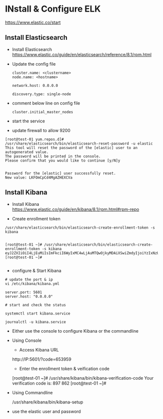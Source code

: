# INstall & Configure ELK

https://www.elastic.co/start



## Install Elasticsearch
    
- Install Elasticsearch \
  https://www.elastic.co/guide/en/elasticsearch/reference/8.1/rpm.html

- Update the config file


    ```
    cluster.name: <clustername>
    node.name: <hostname>

    network.host: 0.0.0.0

    discovery.type: single-node
    ```

- comment below line on config file
    ```
    cluster.initial_master_nodes
    ```

- start the service
- update firewall to allow 9200


```
[root@test-01 yum.repos.d]# /usr/share/elasticsearch/bin/elasticsearch-reset-password -u elastic
This tool will reset the password of the [elastic] user to an autogenerated value.
The password will be printed in the console.
Please confirm that you would like to continue [y/N]y


Password for the [elastic] user successfully reset.
New value: LKFOmCpCd4MgAZHEXCVa
```

## Install Kibana
- Install Kibana \
https://www.elastic.co/guide/en/kibana/8.1/rpm.html#rpm-repo

- Create enrollment token

```
/usr/share/elasticsearch/bin/elasticsearch-create-enrollment-token -s kibana


[root@test-01 ~]# /usr/share/elasticsearch/bin/elasticsearch-create-enrollment-token -s kibana
eyJ2ZXIiOiI4LjEuMiIsImFkciI6WyIxMC4wLjAuMTQwOjkyMDAiXSwiZmdyIjoiYzIxNzU4Y2Y1NDY0NTBhYmVlNDEwNWMyNGY5ZmM5ZDNkOTVkYzdiZDJmNzE1NDMxZTU2YzNhM2ZkNDRmNWMwMCIsImtleSI6IlRlcTJYNEFCZ1NIcVBPWDlpbVBnOkc0b3kwV2Z0Ul9pNmpabWxFbEJYc0EifQ==
[root@test-01 ~]#


```

- configure & Start Kibana

```
# update the port & ip
vi /etc/kibana/kibana.yml

server.port: 5601
server.host: "0.0.0.0"

# start and check the status

systemctl start kibana.service

journalctl -u kibana.service

```

- Either use the console to configure Kibana or the commandline

- Using Console
  -  Access Kibana URL

  http://IP:5601/?code=653959

  - Enter the enrollment token & veification code

  [root@test-01 ~]# /usr/share/kibana/bin/kibana-verification-code
  Your verification code is:  897 862
  [root@test-01 ~]#

- Using Commandline

  /usr/share/kibana/bin/kibana-setup

- use the elastic user and password